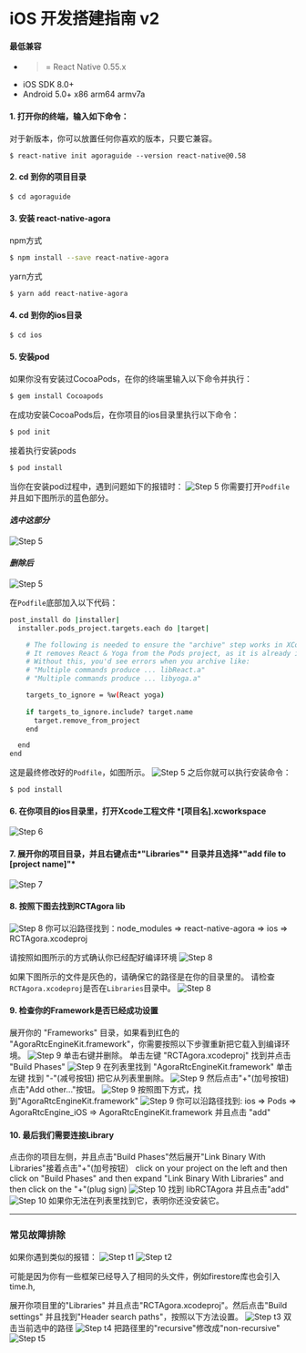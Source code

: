 # iOS 开发搭建指南 v2

#### 最低兼容
* >= React Native 0.55.x
* iOS SDK 8.0+
* Android 5.0+ x86 arm64 armv7a

#### 1. 打开你的终端，输入如下命令：
对于新版本，你可以放置任何你喜欢的版本，只要它兼容。
```
$ react-native init agoraguide --version react-native@0.58
```

#### 2. cd 到你的项目目录
```sh
$ cd agoraguide
```

#### 3. 安装 react-native-agora

npm方式
```sh
$ npm install --save react-native-agora
```

yarn方式
```sh
$ yarn add react-native-agora
```

#### 4. cd 到你的ios目录
```sh
$ cd ios
```

#### 5. 安装pod
如果你没有安装过CocoaPods，在你的终端里输入以下命令并执行：
```sh
$ gem install Cocoapods
```
在成功安装CocoaPods后，在你项目的ios目录里执行以下命令：
```sh
$ pod init
```
接着执行安装pods
```sh
$ pod install
```
当你在安装pod过程中，遇到问题如下的报错时：
![Step 5](imgs/05.png)
你需要打开`Podfile`并且如下图所示的蓝色部分。

#### *选中这部分*
![Step 5](imgs/05a.png)

#### *删除后*
![Step 5](imgs/05b.png)

在`Podfile`底部加入以下代码：
```sh
post_install do |installer|
  installer.pods_project.targets.each do |target|

    # The following is needed to ensure the "archive" step works in XCode.
    # It removes React & Yoga from the Pods project, as it is already included in the main project.
    # Without this, you'd see errors when you archive like:
    # "Multiple commands produce ... libReact.a"
    # "Multiple commands produce ... libyoga.a"

    targets_to_ignore = %w(React yoga)
    
    if targets_to_ignore.include? target.name
      target.remove_from_project
    end

  end
end
```
这是最终修改好的`Podfile`，如图所示。
![Step 5](imgs/05c.png)
之后你就可以执行安装命令：
```
$ pod install
```

#### 6. 在你项目的ios目录里，打开Xcode工程文件 *[项目名].xcworkspace 
![Step 6](imgs/06.png)

#### 7. 展开你的项目目录，并且右键点击*"Libraries"* 目录并且选择*"add file to [project name]"*
![Step 7](imgs/07.png)

#### 8. 按照下图去找到RCTAgora lib
![Step 8](imgs/08a.png)
你可以沿路径找到：node_modules => react-native-agora => ios => RCTAgora.xcodeproj

请按照如图所示的方式确认你已经配好编译环境
![Step 8](imgs/08b.png)

如果下图所示的文件是灰色的，请确保它的路径是在你的目录里的。
请检查`RCTAgora.xcodeproj`是否在`Libraries`目录中。
![Step 8](imgs/08c.png)

#### 9. 检查你的Framework是否已经成功设置
展开你的 "Frameworks" 目录，如果看到红色的 "AgoraRtcEngineKit.framework"，你需要按照以下步骤重新把它载入到编译环境。
![Step 9](imgs/9a.png)
单击右键并删除。
单击左键 "RCTAgora.xcodeproj" 找到并点击 "Build Phases"
![Step 9](imgs/9b.png)
在列表里找到 "AgoraRtcEngineKit.framework" 单击左键 找到 "-"(减号按钮) 把它从列表里删除。
![Step 9](imgs/9c.png)
然后点击"+"(加号按钮) 点击"Add other..."按钮。
![Step 9](imgs/9d.png)
按照图下方式，找到"AgoraRtcEngineKit.framework"
![Step 9](imgs/9e.png)
你可以沿路径找到: ios => Pods => AgoraRtcEngine_iOS => AgoraRtcEngineKit.framework 并且点击 "add"

#### 10. 最后我们需要连接Library
点击你的项目左侧，并且点击"Build Phases"然后展开"Link Binary With Libraries"接着点击"+"(加号按钮）
click on your project on the left and then click on "Build Phases" and then expand "Link Binary With Libraries" and then click on the "+"(plug sign)
![Step 10](imgs/10a.png)
找到 libRCTAgora 并且点击"add"
![Step 10](imgs/10b.png)
如果你无法在列表里找到它，表明你还没安装它。

----------------------------------------------
### 常见故障排除

如果你遇到类似的报错：
![Step t1](imgs/t01.png)
![Step t2](imgs/t02.png)

可能是因为你有一些框架已经导入了相同的头文件，例如firestore库也会引入time.h, 

展开你项目里的"Libraries" 并且点击"RCTAgora.xcodeproj"。然后点击"Build settings" 并且找到"Header search paths"，按照以下方法设置。 
![Step t3](imgs/t03.png)
双击当前选中的路径
![Step t4](imgs/t04.png)
把路径里的"recursive"修改成"non-recursive"
![Step t5](imgs/t05.png)






